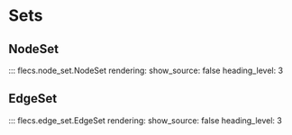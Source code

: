# Sets

## NodeSet

::: flecs.node_set.NodeSet
    rendering:
      show_source: false
      heading_level: 3


## EdgeSet

::: flecs.edge_set.EdgeSet
    rendering:
      show_source: false
      heading_level: 3

